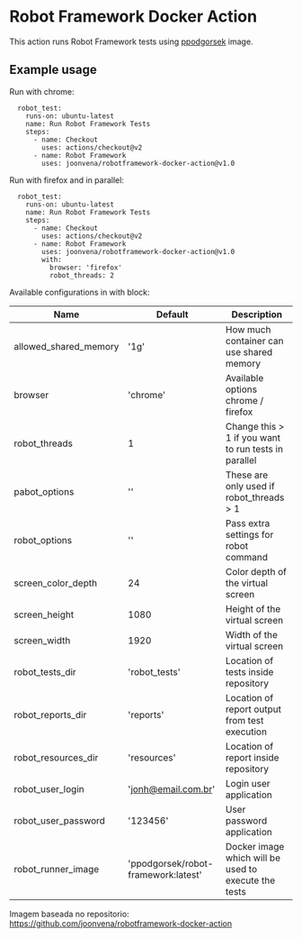 # Robot Framework Docker Action

This action runs Robot Framework tests using [ppodgorsek](https://github.com/ppodgorsek/docker-robot-framework) image.

## Example usage

Run with chrome:

```jobs:
  robot_test:
    runs-on: ubuntu-latest
    name: Run Robot Framework Tests
    steps:
      - name: Checkout
        uses: actions/checkout@v2
      - name: Robot Framework
        uses: joonvena/robotframework-docker-action@v1.0
```

Run with firefox and in parallel:

```jobs:
  robot_test:
    runs-on: ubuntu-latest
    name: Run Robot Framework Tests
    steps:
      - name: Checkout
        uses: actions/checkout@v2
      - name: Robot Framework
        uses: joonvena/robotframework-docker-action@v1.0
        with:
          browser: 'firefox'
          robot_threads: 2
```

Available configurations in with block:

| Name                  | Default                             | Description                                          |
| --------------------- | ----------------------------------- | ---------------------------------------------------- |
| allowed_shared_memory | '1g'                                | How much container can use shared memory             |
| browser               | 'chrome'                            | Available options chrome / firefox                   |
| robot_threads         | 1                                   | Change this > 1 if you want to run tests in parallel |
| pabot_options         | ''                                  | These are only used if robot_threads > 1             |
| robot_options         | ''                                  | Pass extra settings for robot command                |
| screen_color_depth    | 24                                  | Color depth of the virtual screen                    |
| screen_height         | 1080                                | Height of the virtual screen                         |
| screen_width          | 1920                                | Width of the virtual screen                          |
| robot_tests_dir       | 'robot_tests'                       | Location of tests inside repository                  |
| robot_reports_dir     | 'reports'                           | Location of report output from test execution        |
| robot_resources_dir   | 'resources'                         | Location of report inside repository                 |
| robot_user_login      | 'jonh@email.com.br'                 | Login user application                               |
| robot_user_password   | '123456'                            | User password application                            |
| robot_runner_image    | 'ppodgorsek/robot-framework:latest' | Docker image which will be used to execute the tests |


Imagem baseada no repositorio: https://github.com/joonvena/robotframework-docker-action
